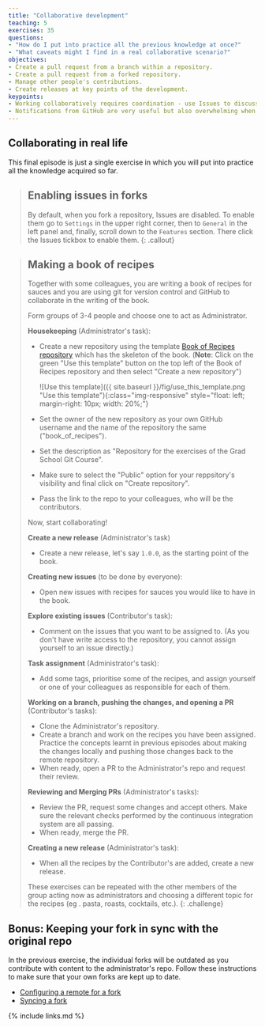 ```yaml
---
title: "Collaborative development"
teaching: 5
exercises: 35
questions:
- "How do I put into practice all the previous knowledge at once?"
- "What caveats might I find in a real collaborative scenario?"
objectives:
- Create a pull request from a branch within a repository.
- Create a pull request from a forked repository.
- Manage other people's contributions.
- Create releases at key points of the development.
keypoints:
- Working collaboratively requires coordination - use Issues to discuss with your colleagues who is doing what.
- Notifications from GitHub are very useful but also overwhelming when there are many contributions - you will need to manage them.
---
```


## Collaborating in real life

This final episode is just a single exercise in which you will put into practice all the
knowledge acquired so far.

> ## Enabling issues in forks
>
> By default, when you fork a repository, Issues are disabled. To enable
> them go to `Settings` in the upper right corner, then to `General` in the
> left panel and, finally, scroll down to the `Features` section. There
> click the Issues tickbox to enable them.
{: .callout}

> ## Making a book of recipes
>
> Together with some colleagues, you are writing a book of recipes for sauces
> and you are using git for version control and GitHub to collaborate in the
> writing of the book.
>
> Form groups of 3-4 people and choose one to act as Administrator.
>
> **Housekeeping** (Administrator's task):
>
> - Create a new repository using the template [Book of Recipes repository](https://github.com/ImperialCollegeLondon/book_of_recipes) which has the skeleton of the book. (**Note**: Click on the green  "Use this template" button on the top left of the Book of Recipes repository and then select "Create a new repository")
>
>   ![Use this template]({{ site.baseurl }}/fig/use_this_template.png "Use this template"){:class="img-responsive" style="float: left; margin-right: 10px; width: 20%;"}
>
>   <div style="clear: both;"></div>
>
> - Set the owner of the new repository as your own GitHub username and the name of the repository the same ("book_of_recipes").
> - Set the description as "Repository for the exercises of the Grad School Git Course".
> - Make sure to select the "Public" option for your reppsitory's visibility and final click on "Create repository".
> - Pass the link to the repo to your colleagues, who will be the contributors.
>
> Now, start collaborating!
>
> **Create a new release** (Administrator's task)
>
> - Create a new release, let's say `1.0.0`, as the starting point of the book.
>
> **Creating new issues** (to be done by everyone):
>
> - Open new issues with recipes for sauces you would like to have in the book.
>
> **Explore existing issues** (Contributor's task):
>
> - Comment on the issues that you want to be assigned to. (As you don't have write access to the repository, you cannot assign yourself to an issue directly.)
>
> **Task assignment** (Administrator's task):
>
> - Add some tags, prioritise some of the recipes, and assign yourself or one of your colleagues as responsible for each of them.
>
> **Working on a branch, pushing the changes, and opening a PR** (Contributor's tasks):
>
> - Clone the Administrator's repository.
> - Create a branch and work on the recipes you have been assigned. Practice the concepts learnt in previous episodes about making the changes locally and pushing those changes back to the remote repository.
> - When ready, open a PR to the Administrator's repo and request their review.
>
> **Reviewing and Merging PRs** (Administrator's tasks):
>
> - Review the PR, request some changes and accept others. Make sure the relevant checks performed by the continuous integration system are all passing.
> - When ready, merge the PR.
>
> **Creating a new release** (Administrator's task):
>
> - When all the recipes by the Contributor's are added, create a new release.
>
> These exercises can be repeated with the other members of the group acting
> now as administrators and choosing a different topic for the recipes (eg
>. pasta, roasts, cocktails, etc.).
{: .challenge}

## Bonus: Keeping your fork in sync with the original repo

In the previous exercise, the individual forks will be outdated as you
contribute with content to the administrator's repo. Follow these
instructions to make sure that your own forks are kept up to date.

- [Configuring a remote for a fork](https://help.github.com/en/github/collaborating-with-issues-and-pull-requests/configuring-a-remote-for-a-fork)
- [Syncing a fork](https://help.github.com/en/github/collaborating-with-issues-and-pull-requests/syncing-a-fork)

{% include links.md %}
